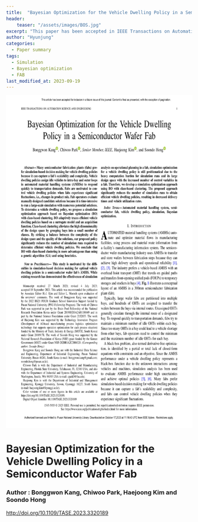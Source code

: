 ```yaml
---
title:  "Bayesian Optimization for the Vehicle Dwelling Policy in a Semiconductor Wafer Fab"
header:
    teaser: "/assets/images/BOS.jpg"
excerpt: "This paper has been accepted in IEEE Transactions on Automation Science and Engineering (2023. 09)."
author: "Hyunjung"
categories:
  - Paper summary
tags:
  - Simulation
  - Bayesian optimization
  - FAB
last_modified_at: 2023-09-19
---
```

<img align="center" width="900" height="900" style="border: 1px solid white" src="/assets/images/BOS.jpg">

# Bayesian Optimization for the Vehicle Dwelling Policy in a Semiconductor Wafer Fab

### Author : Bonggwon Kang, Chiwoo Park, Haejoong Kim and Soondo Hong

http://doi.org/10.1109/TASE.2023.3320189